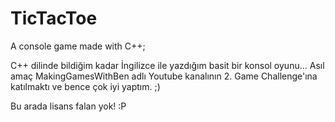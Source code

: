 # TicTacToe
A console game made with C++;

C++ dilinde bildiğim kadar İngilizce ile yazdığım basit bir konsol oyunu... 
Asıl amaç MakingGamesWithBen adlı Youtube kanalının 2. Game Challenge'ına katılmaktı ve bence çok iyi yaptım. ;)

Bu arada lisans falan yok! :P
